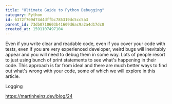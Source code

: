 ```yaml
---
title: "Ultimate Guide to Python Debugging"
category: Python
id: 6372f709d74d4dffbc785319dc5cc5a3
parent_id: 73db0710603b41609d6ac9a2a4d17dc8
created_at: 1591107497104
---
```


Even if you write clear and readable code, even if you cover your code with tests, even if you are very experienced developer, weird bugs will inevitably appear and you will need to debug them in some way. Lots of people resort to just using bunch of print statements to see what's happening in their code. This approach is far from ideal and there are much better ways to find out what's wrong with your code, some of which we will explore in this article. 

Logging


https://martinheinz.dev/blog/24
    